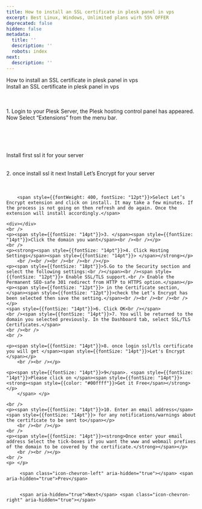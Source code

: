 ```yaml
---
title: How to install an SSL certificate in plesk panel in vps
excerpt: Best Linux, Windows, Unlimited plans wirh 55% OFFER
deprecated: false
hidden: false
metadata:
  title: ''
  description: ''
  robots: index
next:
  description: ''
---
```


<div class="page-header">
     How to install an SSL certificate in plesk panel in vps 
</div>

     

<div itemprop="articleBody">
    <span style={{fontSize: "24pt", color: "#000000"}}>Install an SSL certificate in plesk panel in vps<br /><br /><br /></span>
    <p><span style={{fontWeight: 400}}><span style={{fontSize: "14pt"}}>1. Login to your Plesk Server, the Plesk hosting control panel has appeared. Now Select “Extensions” from the menu bar.</span></p>
        <br />
        <br />
        <br /><span style={{fontSize: "14pt"}}><br />Install first ssl it for your server</span>
        <br />
        </span>
    </p>
    <div></div>  <br /><span style={{fontSize: "14pt"}}>2. once install ssl it next Install Let’s Encrypt for your server</span>
    <br />
    <div>
        <br /></div>
    <br />
    
        <span style={{fontWeight: 400, fontSize: "12pt"}}>Select Let’s Encrypt extension and click on install. It may take a few minutes. If the process is not going on then refresh and do again. Once the extension will install accordingly.</span>
    
    <div></div>
    <br />
    <p><span style={{fontSize: "14pt"}}>3. </span><span style={{fontSize: "14pt"}}>Click the domain you want</span><br /><br /></p>
    <br />
    <p><strong><span style={{fontSize: "14pt"}}>4. Click Hosting Settings</span><span style={{fontSize: "14pt"}}> </span></strong></p>
        <br /><br /><br /><br /><br /></p>
    <p><span style={{fontSize: "18pt"}}>5.Go to the Security section and select the following settings:<br /></span><br /><span style={{fontSize: "12pt"}}> Enable SSL/TLS support.<br /> Enable the Permanent SEO-safe 301 redirect from HTTP to HTTPS option.</span></p>
    <p><span style={{fontSize: "12pt"}}> in the Certificate section, </span><span style={{fontSize: "12pt"}}>check the Let’s Encrypt has been selected then save the setting.</span><br /><br /><br /><br /></p>
    <span style={{fontSize: "14pt"}}>6. Click OK<br /></span>
    <br /><span style={{fontSize: "14pt"}}>7. You will be returned to the domain you selected previously. In the Dashboard tab, select SSL/TLS Certificates.</span>
    <br /><br />
    <br />
     
    <p><span style={{fontSize: "14pt"}}>8. once login ssl/tls certificate you will get </span><span style={{fontSize: "14pt"}}>Let's Encrypt </span></p>
        <br /><br /></p>
     
    <p><span style={{fontSize: "14pt"}}>9</span>. <span style={{fontSize: "14pt"}}>Please click on </span><span style={{fontSize: "14pt"}}><strong><span style={{color: "#00ffff"}}>Get it Free</span></strong></p>
        </span> </p>
    
    <br />
    <p><span style={{fontSize: "14pt"}}>10. Enter an email address</span><span style={{fontSize: "14pt"}}> for any notifications/warnings about the certificate to be sent to</span></p>
        <br /><br /></p>
    <br />
    <p><span style={{fontSize: "14pt"}}><strong>Once enter your email address Select the tick-boxes if you want the www and webmail prefixes of the domain to be covered by the certificate.</strong></span></p>
        <br /><br /></p>
    <br />
    <p> </p>
</div>

    
         <span class="icon-chevron-left" aria-hidden="true"></span> <span aria-hidden="true">Prev</span> 
    
    
         <span aria-hidden="true">Next</span> <span class="icon-chevron-right" aria-hidden="true"></span>